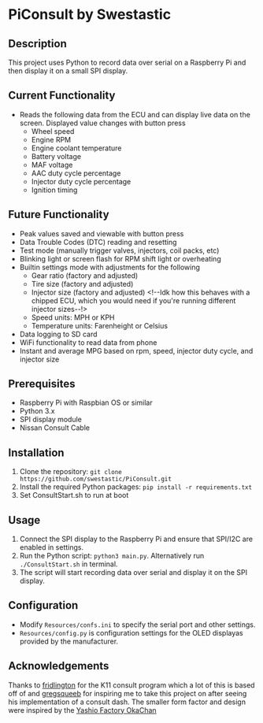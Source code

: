 # PiConsult by Swestastic

## Description

This project uses Python to record data over serial on a Raspberry Pi and then display it on a small SPI display.

## Current Functionality

- Reads the following data from the ECU and can display live data on the screen. Displayed value changes with button press
  - Wheel speed
  - Engine RPM
  - Engine coolant temperature
  - Battery voltage
  - MAF voltage
  - AAC duty cycle percentage
  - Injector duty cycle percentage
  - Ignition timing

## Future Functionality

- Peak values saved and viewable with button press
- Data Trouble Codes (DTC) reading and resetting
- Test mode (manually trigger valves, injectors, coil packs, etc)
- Blinking light or screen flash for RPM shift light or overheating
- Builtin settings mode with adjustments for the following
  - Gear ratio (factory and adjusted)
  - Tire size (factory and adjusted)
  - Injector size (factory and adjusted) <!--Idk how this behaves with a chipped ECU, which you would need if you're running different injector sizes--!>
  - Speed units: MPH or KPH
  - Temperature units: Farenheight or Celsius
- Data logging to SD card
- WiFi functionality to read data from phone
- Instant and average MPG based on rpm, speed, injector duty cycle, and injector size

## Prerequisites

- Raspberry Pi with Raspbian OS or similar
- Python 3.x
- SPI display module
- Nissan Consult Cable

## Installation

1. Clone the repository: `git clone https://github.com/swestastic/PiConsult.git`
2. Install the required Python packages: `pip install -r requirements.txt`
3. Set ConsultStart.sh to run at boot

## Usage

1. Connect the SPI display to the Raspberry Pi and ensure that SPI/I2C are enabled in settings.
2. Run the Python script: `python3 main.py`. Alternatively run `./ConsultStart.sh` in terminal.
3. The script will start recording data over serial and display it on the SPI display.

## Configuration

- Modify `Resources/confs.ini` to specify the serial port and other settings. 
- `Resources/config.py` is configuration settings for the OLED displayas provided by the manufacturer.

## Acknowledgements

Thanks to [fridlington](https://github.com/fridlington) for the K11 consult program which a lot of this is based off of and [gregsqueeb](https://github.com/gregsqueeb) for inspiring me to take this project on after seeing his implementation of a consult dash. The smaller form factor and design were inspired by the [Yashio Factory OkaChan](https://yashiofactory.co.jp/en/product/okachan-water-temp-3/)